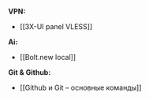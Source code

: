**VPN:**
- [[3X-UI panel VLESS]]

**Ai:**
- [[Bolt.new local]]

**Git & Github:**
- [[Github и Git – основные команды]]